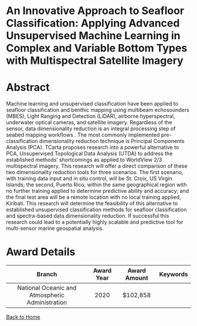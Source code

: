 
An Innovative Approach to Seafloor Classification: Applying Advanced Unsupervised Machine Learning in Complex and Variable Bottom Types with Multispectral Satellite Imagery
============================================================================================================================================================================

# Abstract


Machine learning and unsupervised classification have been applied to seafloor classification and benthic mapping using multibeam echosounders (MBES), Light Ranging and Detection (LiDAR), airborne hyperspectral, underwater optical cameras, and satellite imagery. Regardless of the sensor, data dimensionality reduction is an integral processing step of seabed mapping workflows . The most commonly implemented pre-classification dimensionality reduction technique is Principal Components Analysis (PCA).  TCarta proposes research into a powerful alternative to PCA, Unsupervised Topological Data Analysis (UTDA) to address the established methods’ shortcomings as applied to WorldView 2/3 multispectral imagery. This research will offer a direct comparison of these two dimensionality reduction tools for three scenarios.  The first scenario, with training data input and in situ control, will be St. Croix, US Virgin Islands; the second, Puerto Rico, within the same geographical region with no further training applied to determine predictive ability and accuracy; and the final test area will be a remote location with no local training applied, Kiribati. This research will determine the feasibility of this alternative to established unsupervised classification methods for seafloor classification and spectra-based data dimensionality reduction. If successful this research could lead to a potentially highly scalable and predictive tool for multi-sensor marine geospatial analysis.  

# Award Details

|Branch|Award Year|Award Amount|Keywords|
| :---: | :---: | :---: | :---: |
|National Oceanic and Atmospheric Administration|2020|$102,858||
  
  


[Back to Home](https://github.com/chrischow/dod_sbir_awards/JH/#2245)